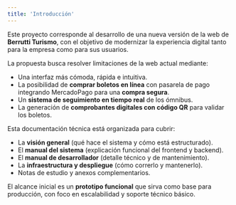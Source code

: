 ```yaml
---
title: 'Introducción'
---
```


Este proyecto corresponde al desarrollo de una nueva versión de la web de **Berrutti Turismo**, con el objetivo de modernizar la experiencia digital tanto para la empresa como para sus usuarios.

La propuesta busca resolver limitaciones de la web actual mediante:

- Una interfaz más cómoda, rápida e intuitiva.
- La posibilidad de **comprar boletos en línea** con pasarela de pago integrando MercadoPago para una **compra segura**.
- Un **sistema de seguimiento en tiempo real** de los ómnibus.
- La generación de **comprobantes digitales con código QR** para validar los boletos.

Esta documentación técnica está organizada para cubrir:
- La **visión general** (qué hace el sistema y cómo está estructurado).  
- El **manual del sistema** (explicación funcional del frontend y backend).  
- El **manual de desarrollador** (detalle técnico y de mantenimiento).  
- La **infraestructura y despliegue** (cómo correrlo y mantenerlo).  
- Notas de estudio y anexos complementarios.

El alcance inicial es un **prototipo funcional** que sirva como base para producción, con foco en escalabilidad y soporte técnico básico.

